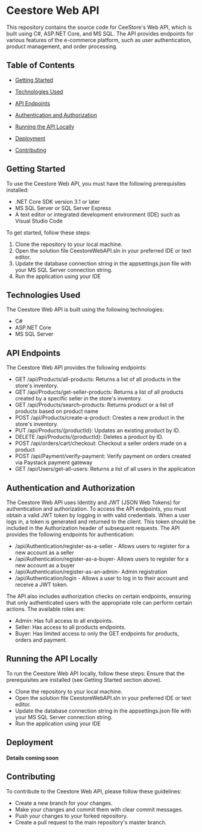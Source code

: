 # Ceestore Web API

This repository contains the source code for CeeStore's Web API, which is built using C#, ASP.NET Core, and MS SQL. The API provides endpoints for various features of the e-commerce platform, such as user authentication, product management, and order processing.

## Table of Contents
- [Getting Started](https://github.com/IsraelChidera/CeeStore#getting-started)

- [Technologies Used](https://github.com/IsraelChidera/CeeStore#technologies-used)

- [API Endpoints](https://github.com/IsraelChidera/CeeStore#api-endpoints)

- [Authentication and Authorization](https://github.com/IsraelChidera/CeeStore#authentication-and-authorization)

- [Running the API Locally](https://github.com/IsraelChidera/CeeStore#running-the-api-locally)

- [Deployment](https://github.com/IsraelChidera/CeeStore#deployment)

- [Contributing](https://github.com/IsraelChidera/CeeStore#contributing)


## Getting Started
To use the Ceestore Web API, you must have the following prerequisites installed:

- .NET Core SDK version 3.1 or later
- MS SQL Server or SQL Server Express
- A text editor or integrated development environment (IDE) such as Visual Studio Code

To get started, follow these steps:

1. Clone the repository to your local machine. 
2. Open the solution file CeestoreWebAPI.sln in your preferred IDE or text editor.
3. Update the database connection string in the appsettings.json file with your MS SQL Server connection string.
4. Run the application using your IDE

## Technologies Used
The Ceestore Web API is built using the following technologies:

- C#
- ASP.NET Core
- MS SQL Server

## API Endpoints
The Ceestore Web API provides the following endpoints:

- GET /api/Products/all-products: Returns a list of all products in the store's inventory.
- GET /api/Products/get-seller-products: Returns a list of all products created by a specific seller in the store's inventory.
- GET /api/Products/search-products: Returns product or a list of products based on product name
- POST /api/Products/create-a-product: Creates a new product in the store's inventory.
- PUT /api/Products/{productId}: Updates an existing product by ID.
- DELETE /api/Products/{productId}: Deletes a product by ID.
- POST /api/orders/cart/checkout: Checkout a seller orders made on a product
- POST /api/Payment/verify-payment: Verify payment on orders created via Paystack payment gateway
- GET /api/Users/get-all-users: Returns a list of all users in the application


## Authentication and Authorization
The Ceestore Web API uses Identity and JWT (JSON Web Tokens) for authentication and authorization. 
To access the API endpoints, you must obtain a valid JWT token by logging in with valid credentials. When a user logs in, a token is generated and returned to the client. This token should be included in the Authorization header of subsequent requests. The API provides the following endpoints for authentication:

- /api/Authentication/register-as-a-seller - Allows users to register for a new account as a seller
- /api/Authentication/register-as-a-buyer- Allows users to register for a new account as a buyer
- /api/Authentication/register-as-an-admin- Admin registration
- /api/Authentication/login - Allows a user to log in to their account and receive a JWT token.

The API also includes authorization checks on certain endpoints, ensuring that only authenticated users with the appropriate role can perform certain actions. The available roles are:

- Admin: Has full access to all endpoints.
- Seller: Has access to all products endpoints. 
- Buyer: Has limited access to only the GET endpoints for products, orders and payment.

## Running the API Locally
To run the Ceestore Web API locally, follow these steps:
Ensure that the prerequisites are installed (see Getting Started section above).
- Clone the repository to your local machine.
- Open the solution file CeestoreWebAPI.sln in your preferred IDE or text editor.
- Update the database connection string in the appsettings.json file with your MS SQL Server connection string.
- Run the application using your IDE

## Deployment
#### Details coming soon

## Contributing
To contribute to the Ceestore Web API, please follow these guidelines:

- Create a new branch for your changes.
- Make your changes and commit them with clear commit messages.
- Push your changes to your forked repository.
- Create a pull request to the main repository's master branch.

